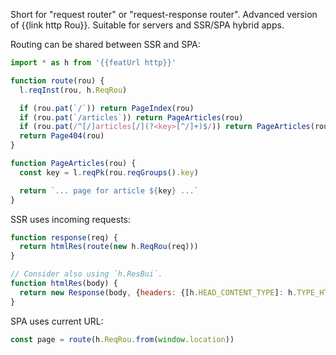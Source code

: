 Short for "request router" or "request-response router". Advanced version of {{link http Rou}}. Suitable for servers and SSR/SPA hybrid apps.

Routing can be shared between SSR and SPA:

```js
import * as h from '{{featUrl http}}'

function route(rou) {
  l.reqInst(rou, h.ReqRou)

  if (rou.pat(`/`)) return PageIndex(rou)
  if (rou.pat(`/articles`)) return PageArticles(rou)
  if (rou.pat(/^[/]articles[/](?<key>[^/]+)$/)) return PageArticles(rou)
  return Page404(rou)
}

function PageArticles(rou) {
  const key = l.reqPk(rou.reqGroups().key)

  return `... page for article ${key} ...`
}
```

SSR uses incoming requests:

```js
function response(req) {
  return htmlRes(route(new h.ReqRou(req)))
}

// Consider also using `h.ResBui`.
function htmlRes(body) {
  return new Response(body, {headers: {[h.HEAD_CONTENT_TYPE]: h.TYPE_HTML}})
}
```

SPA uses current URL:

```js
const page = route(h.ReqRou.from(window.location))
```
